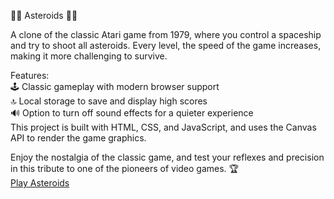 🚀🌌 Asteroids 🌌🚀

A clone of the classic Atari game from 1979, where you control a spaceship and try to shoot all asteroids. Every level, the speed of the game increases, making it more challenging to survive.  

Features:  
🕹️ Classic gameplay with modern browser support  
🔝 Local storage to save and display high scores   
🔊 Option to turn off sound effects for a quieter experience  
This project is built with HTML, CSS, and JavaScript, and uses the Canvas API to render the game graphics.

Enjoy the nostalgia of the classic game, and test your reflexes and precision in this tribute to one of the pioneers of video games. 🏆  
<a href="http://and-re-s.github.io/Asteroids/">Play Asteroids</a>
